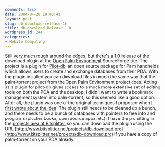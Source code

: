 ```yaml
---
comments: true
date: 2004-04-20 18:40:41
layout: post
slug: db-download-release-10
title: db-download Release 1.0
wordpress_id: 244
categories:
- Mobile Computing
---
```


Still very much rough around the edges, but there's a 1.0 release of the download plugin at the [Open Palm Environment](https://sourceforge.net/projects/openpalmenv/) SourceForge site. The project is a plugin for [Pilot-db](https://sourceforge.net/projects/pilot-db/), an open source package for Palm handhelds which allows users to create and exchange databases from their PDA. With the plugin installed you can download files in much the same way that the palm-torrent project from the Open Palm Environment project does. Acting as a plugin for pilot-db gives access to a much more extensive set of editing tools on both the PDA and the desktop. I didn't want to write a bookmark management system into palm-torrent, so this seemed like a good option. After all, the plugin was one of the original techniques I proposed when [I first wrote about the idea](http://www.unrooted.net/hacking/palm/online-repository.html). The plugin still needs to be cleaned up a bunch, and there needs to be a bunch of databases with pointers to free info and programs (plucker books, open source apps, etc).  I have the prc sitting in the [projects area at Bitsplitter](http://www.bitsplitter.net/projects/), so you can download the plugin using the URL [http://www.bitsplitter.net/projects/db-download.prc](http://www.bitsplitter.net/projects/db-download.prc) if you have a copy of palm-torrent on your PDA already.
